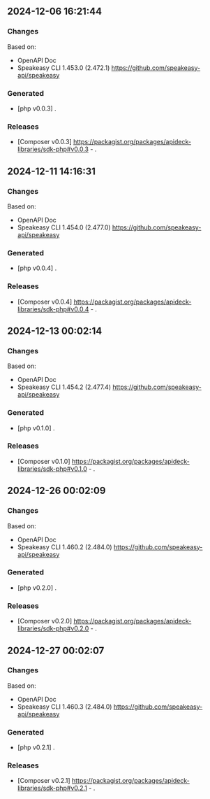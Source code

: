 

## 2024-12-06 16:21:44
### Changes
Based on:
- OpenAPI Doc  
- Speakeasy CLI 1.453.0 (2.472.1) https://github.com/speakeasy-api/speakeasy
### Generated
- [php v0.0.3] .
### Releases
- [Composer v0.0.3] https://packagist.org/packages/apideck-libraries/sdk-php#v0.0.3 - .

## 2024-12-11 14:16:31
### Changes
Based on:
- OpenAPI Doc  
- Speakeasy CLI 1.454.0 (2.477.0) https://github.com/speakeasy-api/speakeasy
### Generated
- [php v0.0.4] .
### Releases
- [Composer v0.0.4] https://packagist.org/packages/apideck-libraries/sdk-php#v0.0.4 - .

## 2024-12-13 00:02:14
### Changes
Based on:
- OpenAPI Doc  
- Speakeasy CLI 1.454.2 (2.477.4) https://github.com/speakeasy-api/speakeasy
### Generated
- [php v0.1.0] .
### Releases
- [Composer v0.1.0] https://packagist.org/packages/apideck-libraries/sdk-php#v0.1.0 - .

## 2024-12-26 00:02:09
### Changes
Based on:
- OpenAPI Doc  
- Speakeasy CLI 1.460.2 (2.484.0) https://github.com/speakeasy-api/speakeasy
### Generated
- [php v0.2.0] .
### Releases
- [Composer v0.2.0] https://packagist.org/packages/apideck-libraries/sdk-php#v0.2.0 - .

## 2024-12-27 00:02:07
### Changes
Based on:
- OpenAPI Doc  
- Speakeasy CLI 1.460.3 (2.484.0) https://github.com/speakeasy-api/speakeasy
### Generated
- [php v0.2.1] .
### Releases
- [Composer v0.2.1] https://packagist.org/packages/apideck-libraries/sdk-php#v0.2.1 - .